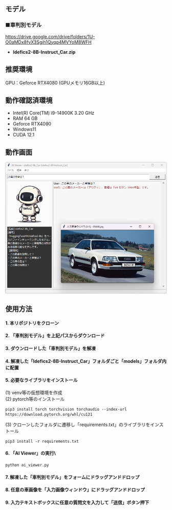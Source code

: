 ## モデル
### ■車判別モデル
https://drive.google.com/drive/folders/1U-O0aMDx8fvX3Sgih1Qyqp4MVYoM8WFH
- **Idefics2-8B-Instruct_Car.zip**

## 推奨環境
GPU：Geforce RTX4080 (GPUメモリ16GB以上)

## 動作確認済環境
- Intel(R) Core(TM) i9-14900K 3.20 GHz
- RAM 64 GB
- Geforce RTX4090
- Windows11
- CUDA 12.1

## 動作画面
!["フォーム画像"](https://github.com/soji-y/ai-viewer-model-car/blob/master/images/ai_viewer_form.png)

## 使用方法
#### 1. 本リポジトリをクローン
#### 2. 「車判別モデル」を上記パスからダウンロード
#### 3. ダウンロードした「車判別モデル」を解凍
#### 4. 解凍した「Idefics2-8B-Instruct_Car」フォルダごと「models」フォルダ内に配置
#### 5. 必要なライブラリをインストール
(1) venv等の仮想環境を作成\
(2) pytorch等のインストール
```
pip3 install torch torchvision torchaudio --index-url https://download.pytorch.org/whl/cu121
```
(3) クローンしたフォルダに遷移し「requirements.txt」のライブラリをインストール
```
pip3 install -r requirements.txt
```
#### 6. 「AI Viewer」の実行\
```
python ai_viewer.py
```
#### 7. 解凍した「車判別モデル」をフォームにドラッグアンドドロップ
#### 8. 任意の車画像を「入力画像ウィンドウ」にドラッグアンドドロップ
#### 9. 入力テキストボックスに任意の質問文を入力して「送信」ボタン押下
